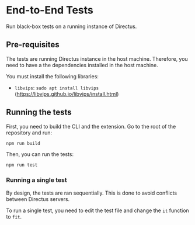 # End-to-End Tests

Run black-box tests on a running instance of Directus.

## Pre-requisites

The tests are running Directus instance in the host machine.
Therefore, you need to have a the dependencies installed in the host machine.

You must install the following libraries:

- `libvips`: `sudo apt install libvips` (https://libvips.github.io/libvips/install.html)

## Running the tests

First, you need to build the CLI and the extension. Go to the root of the repository and run:

```bash
npm run build
```

Then, you can run the tests:

```bash
npm run test
```

### Running a single test

By design, the tests are ran sequentially. This is done to avoid conflicts between Directus servers.

To run a single test, you need to edit the test file and change the `it` function to `fit`.
